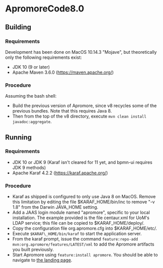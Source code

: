 # ApromoreCode8.0

## Building
### Requirements
Development has been done on MacOS 10.14.3 "Mojave", but theoretically only the following requirements exist:
- JDK 10 (9 or later)
- Apache Maven 3.6.0 (https://maven.apache.org/)

### Procedure
Assuming the bash shell:
- Build the previous version of Apromore, since v8 recycles some of the previous bundles.  Note that this requires Java 8.
- Then from the top of the v8 directory, execute `mvn clean install javadoc:aggregate`.

## Running
### Requirements
- JDK 10 or JDK 9 (Karaf isn't cleared for 11 yet, and bpmn-ui requires JDK 9 methods)
- Apache Karaf 4.2.2 (https://karaf.apache.org/)

### Procedure
- Karaf as shipped is configured to only use Java 8 on MacOS.  Remove this limitation by editing the file $KARAF\_HOME/bin/inc to remove "-v 1.8" from the Darwin JAVA\_HOME setting.
- Add a JAAS login module named "apromore", specific to your local installation.  The example provided is the file centaur.xml for UoM's LDAP service; this file can be copied to $KARAF\_HOME/deploy/.
- Copy the configuration file org.apromore.cfg into $KARAF\_HOME/etc/.
- Execute `$KARAF\_HOME/bin/karaf` to start the application server.
- From the karaf prompt, issue the command `feature:repo-add mvn:org.apromore/features/LATEST/xml` to add the Apromore artifacts you built previously.
- Start Apromore using `feature:install apromore`.  You should be able to navigate to [the landing page](http://localhost:8181/index.zul).
